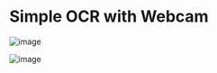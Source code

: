 # Simple OCR with Webcam

![image](https://github.com/galanghanaf/simple-ocr/assets/96189603/b751d57f-178b-4de2-b7e6-baf30e19bb78)

![image](https://github.com/galanghanaf/simple-ocr/assets/96189603/68b1a119-4c6e-4bb8-b73e-03a079b15c72)
